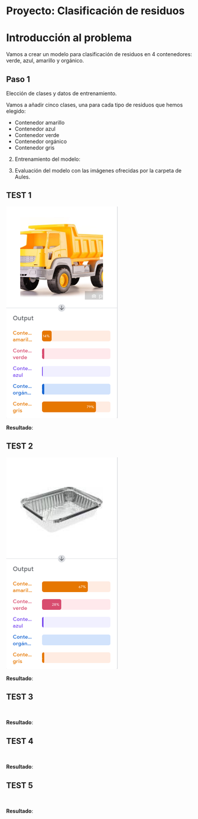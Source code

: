 # Proyecto: Clasificación de residuos

# Introducción al problema

Vamos a crear un modelo para clasificación de residuos en 4 contenedores: verde, azul, amarillo y orgánico.


## Paso 1

Elección de clases y datos de entrenamiento.

Vamos a añadir cinco clases, una para cada tipo de residuos que hemos elegido:

* Contenedor amarillo
* Contenedor azul
* Contenedor verde
* Contenedor orgánico
* Contenedor gris

2. Entrenamiento del modelo:

3. Evaluación del modelo con las imágenes ofrecidas por la carpeta de Aules.

## TEST 1

![](https://github.com/puiig/IA-docs/blob/main/Prueba%201.png)


__Resultado__:

## TEST 2

![](https://github.com/puiig/IA-docs/blob/main/Prueba%202.png)

__Resultado__:


## TEST 3

![]()

__Resultado__:


## TEST 4

![]()

__Resultado__:


## TEST 5

![]()

__Resultado__:

